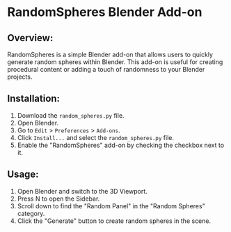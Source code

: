 # RandomSpheres Blender Add-on

## Overview:
RandomSpheres is a simple Blender add-on that allows users to quickly generate random spheres within Blender. This add-on is useful for creating procedural content or adding a touch of randomness to your Blender projects.

## Installation:
1. Download the `random_spheres.py` file.
2. Open Blender.
3. Go to `Edit` > `Preferences` > `Add-ons`.
4. Click `Install...` and select the `random_spheres.py` file.
5. Enable the "RandomSpheres" add-on by checking the checkbox next to it.

## Usage:
1. Open Blender and switch to the 3D Viewport.
2. Press N to open the Sidebar.
3. Scroll down to find the "Random Panel" in the "Random Spheres" category.
4. Click the "Generate" button to create random spheres in the scene.
